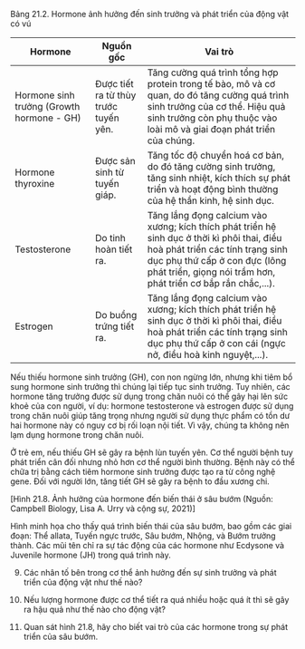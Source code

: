Bảng 21.2. Hormone ảnh hưởng đến sinh trưởng và phát triển của động vật có vú

| Hormone | Nguồn gốc | Vai trò |
|---------|-----------|--------|
| Hormone sinh trưởng (Growth hormone - GH) | Được tiết ra từ thùy trước tuyến yên. | Tăng cường quá trình tổng hợp protein trong tế bào, mô và cơ quan, do đó tăng cường quá trình sinh trưởng của cơ thể. Hiệu quả sinh trưởng còn phụ thuộc vào loài mô và giai đoạn phát triển của chúng. |
| Hormone thyroxine | Được sản sinh từ tuyến giáp. | Tăng tốc độ chuyển hoá cơ bản, do đó tăng cường sinh trưởng, tăng sinh nhiệt, kích thích sự phát triển và hoạt động bình thường của hệ thần kinh, hệ sinh dục. |
| Testosterone | Do tinh hoàn tiết ra. | Tăng lắng đọng calcium vào xương; kích thích phát triển hệ sinh dục ở thời kì phôi thai, điều hoà phát triển các tính trạng sinh dục phụ thứ cấp ở con đực (lông phát triển, giọng nói trầm hơn, phát triển cơ bắp rắn chắc,...). |
| Estrogen | Do buồng trứng tiết ra. | Tăng lắng đọng calcium vào xương; kích thích phát triển hệ sinh dục ở thời kì phôi thai, điều hoà phát triển các tính trạng sinh dục phụ thứ cấp ở con cái (ngực nở, điều hoà kinh nguyệt,...). |

Nếu thiếu hormone sinh trưởng (GH), con non ngừng lớn, nhưng khi tiêm bổ sung hormone sinh trưởng thì chúng lại tiếp tục sinh trưởng. Tuy nhiên, các hormone tăng trưởng được sử dụng trong chăn nuôi có thể gây hại lên sức khoẻ của con người, ví dụ: hormone testosterone và estrogen được sử dụng trong chăn nuôi giúp tăng trọng nhưng người sử dụng thực phẩm có tồn dư hai hormone này có nguy cơ bị rối loạn nội tiết. Vì vậy, chúng ta không nên lạm dụng hormone trong chăn nuôi.

Ở trẻ em, nếu thiếu GH sẽ gây ra bệnh lùn tuyến yên. Cơ thể người bệnh tuy phát triển cân đối nhưng nhỏ hơn cơ thể người bình thường. Bệnh này có thể chữa trị bằng cách tiêm hormone sinh trưởng được tạo ra từ công nghệ gene. Đối với người lớn, tăng tiết GH sẽ gây ra bệnh to đầu xương chi.

[Hình 21.8. Ảnh hưởng của hormone đến biến thái ở sâu bướm (Nguồn: Campbell Biology, Lisa A. Urry và cộng sự, 2021)]

Hình minh họa cho thấy quá trình biến thái của sâu bướm, bao gồm các giai đoạn: Thể allata, Tuyến ngực trước, Sâu bướm, Nhộng, và Bướm trưởng thành. Các mũi tên chỉ ra sự tác động của các hormone như Ecdysone và Juvenile hormone (JH) trong quá trình này.

9. Các nhân tố bên trong cơ thể ảnh hưởng đến sự sinh trưởng và phát triển của động vật như thế nào?

10. Nếu lượng hormone được cơ thể tiết ra quá nhiều hoặc quá ít thì sẽ gây ra hậu quả như thế nào cho động vật?

11. Quan sát hình 21.8, hãy cho biết vai trò của các hormone trong sự phát triển của sâu bướm.
